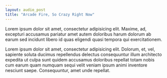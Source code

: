 ```yaml
---
layout: audio_post
title: "Arcade Fire, So Crazy Right Now"
---
```


Lorem ipsum dolor sit amet, consectetur adipisicing elit. Maxime, ad, excepturi accusamus pariatur amet autem doloribus harum dolorum ab earum sed incidunt libero id quas eligendi quasi tempora qui exercitationem.

Lorem ipsum dolor sit amet, consectetur adipisicing elit. Dolorum, et, vel, sapiente soluta ducimus repellendus delectus consequuntur illum architecto expedita ut culpa sunt quidem accusamus doloribus repellat totam nobis cum earum quam numquam sequi velit veniam ipsum animi inventore nesciunt saepe. Consequuntur, amet unde repellat.